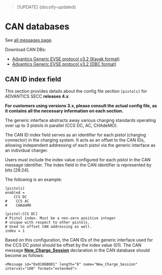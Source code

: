 > [!UPDATE] {docsify-updated}
# CAN databases

See [all messages page](charge-controllers/secc_generic/can_v3).

Download CAN DBs:

- [Advantics Generic EVSE protocol v3.2 (Kayak format)](charge-controllers/secc_generic/Advantics_Generic_EVSE_protocol_v3.2.kcd ':ignore')
- [Advantics Generic EVSE protocol v3.2 (DBC format)](charge-controllers/secc_generic/Advantics_Generic_EVSE_protocol_v3.2.dbc ':ignore')

## CAN ID index field

This section provides details about the config file section `[pistols]` for ADVANTICS SECC **releases 4.x**.
&nbsp;

**For customers using versions 3.x, please consult the actual config file, as it contains all the necessary information on each section.**

The generic interface abstracts away various charging standards operating over up to 3 pistols in parallel (CCS DC, AC, CHAdeMO).

The CAN ID index field serves as an identifier for each pistol (charging connector) in the charging system. It acts as an offset to the CAN IDs, allowing independent addressing of each pistol via the generic interface as an individual charger. 

Users must include the index value configured for each pistol in the CAN message identifier. The index field in the CAN identifier is represented by bits [28:24].

The following is an example:

    [pistols]
    enabled =
        CCS DC
    #    CCS AC
    #    CHAdeMO

    [pistol:CCS DC]
    # Pistol index. Must be a non-zero positive integer
    # unique with respect to other pistols.
    # Used to offset CAN addressing as well.
    index = 1

Based on this configuration, the CAN IDs of the generic interface used for the CCS DC pistol should be offset by the index value (01). The CAN message [**New_Charge_Session**](charge-controllers/secc_generic/can_v3.md#new_charge_session) declaration in the CAN database should become as follows:

    <Message id="0x0106B001" length="8" name="New_Charge_Session" interval="100" format="extended">
